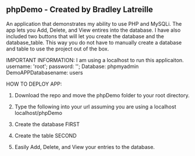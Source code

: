 phpDemo - Created by Bradley Latreille 
-------------------------------------
An application that demonstrates my ability to use PHP and MySQLi. The app lets you Add, Delete, and View entires into the database. I have also included two buttons that will let you create the database and the database_table. This way you do not have to manually create a database and table to use the project out of the box. 

IMPORTANT INFORMATION:
I am using a localhost to run this applicaiton. 
username: 'root'; 
password: ''; 
Database: phpmyadmin 
DemoAPPDatabasename: users

HOW TO DEPLOY APP: 
1. Download the repo and move the phpDemo folder to your root directory. 

2. Type the following into your url assuming you are using a localhost 
localhost/phpDemo 

3. Create the database FIRST 

4. Create the table SECOND 

5. Easily Add, Delete, and View your entries to the database. 
